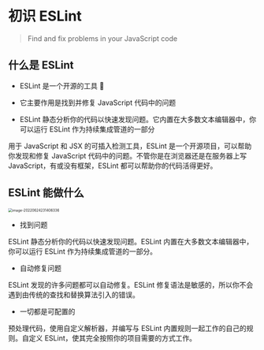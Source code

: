 # 初识 ESLint

> Find and fix problems in your JavaScript code

## 什么是 ESLint

- ESLint 是一个开源的工具 🔧

- 它主要作用是找到并修复 JavaScript 代码中的问题
- ESLint 静态分析你的代码以快速发现问题。它内置在大多数文本编辑器中，你可以运行 ESLint 作为持续集成管道的一部分

用于 JavaScript 和 JSX 的可插入检测工具，ESLint 是一个开源项目，可以帮助你发现和修复 JavaScript 代码中的问题。不管你是在浏览器还是在服务器上写 JavaScript，有或没有框架，ESLint 都可以帮助你的代码活得更好。

## ESLint 能做什么

<img src="https://tva1.sinaimg.cn/large/e6c9d24egy1h3jqo4d09gj20vx0u00v3.jpg" alt="image-20220624231406336" style="zoom:50%;" />

- 找到问题

ESLint 静态分析你的代码以快速发现问题。ESLint 内置在大多数文本编辑器中，你可以运行 ESLint 作为持续集成管道的一部分。

- 自动修复问题

ESLint 发现的许多问题都可以自动修复。ESLint 修复语法是敏感的，所以你不会遇到由传统的查找和替换算法引入的错误。

- 一切都是可配置的

预处理代码，使用自定义解析器，并编写与 ESLint 内置规则一起工作的自己的规则。自定义 ESLint，使其完全按照你的项目需要的方式工作。
